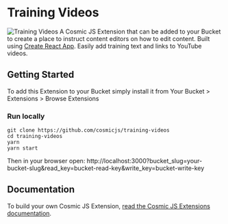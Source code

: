 # Training Videos
![Training Videos](https://cosmicjs.com/uploads/e4e47820-b5d1-11e7-8bfb-c1d5a2b4da57-Screen%20Shot%202017-10-20%20at%203.04.14%20PM.png)
A Cosmic JS Extension that can be added to your Bucket to create a place to instruct content editors on how to edit content.  Built using [Create React App](https://github.com/facebookincubator/create-react-app).  Easily add training text and links to YouTube videos.
## Getting Started
To add this Extension to your Bucket simply install it from Your Bucket > Extensions > Browse Extensions
### Run locally
```
git clone https://github.com/cosmicjs/training-videos
cd training-videos
yarn
yarn start
```
Then in your browser open: http://localhost:3000?bucket_slug=your-bucket-slug&read_key=bucket-read-key&write_key=bucket-write-key
## Documentation
To build your own Cosmic JS Extension, [read the Cosmic JS Extensions documentation](https://cosmicjs.com/docs/extensions).
